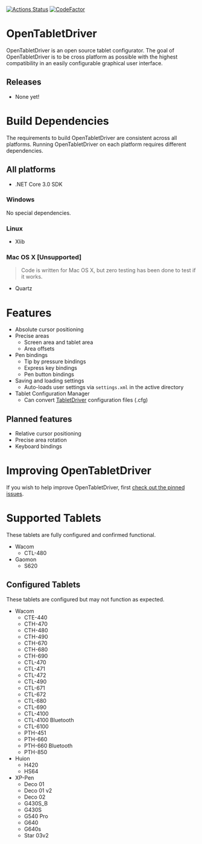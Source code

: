 [![Actions Status](https://github.com/InfinityGhost/OpenTabletDriver/workflows/.NET%20Core/badge.svg)](https://github.com/InfinityGhost/OpenTabletDriver/actions) [![CodeFactor](https://www.codefactor.io/repository/github/infinityghost/opentabletdriver/badge/master)](https://www.codefactor.io/repository/github/infinityghost/opentabletdriver/overview/master)

# OpenTabletDriver
OpenTabletDriver is an open source tablet configurator. The goal of OpenTabletDriver is to be cross platform as possible with the highest compatibility in an easily configurable graphical user interface.

## Releases

- None yet!

# Build Dependencies
The requirements to build OpenTabletDriver are consistent across all platforms. Running OpenTabletDriver on each platform requires different dependencies.

## All platforms
- .NET Core 3.0 SDK

### Windows
No special dependencies.

### Linux
- Xlib

### Mac OS X [Unsupported]
> Code is written for Mac OS X, but zero testing has been done to test if it works.
- Quartz

# Features
- Absolute cursor positioning
- Precise areas
  - Screen area and tablet area
  - Area offsets
- Pen bindings
  - Tip by pressure bindings
  - Express key bindings
  - Pen button bindings
- Saving and loading settings
  - Auto-loads user settings via `settings.xml` in the active directory
- Tablet Configuration Manager
  - Can convert [TabletDriver](https://github.com/hawku/TabletDriver) configuration files (.cfg)

## Planned features
- Relative cursor positioning
- Precise area rotation
- Keyboard bindings

# Improving OpenTabletDriver
If you wish to help improve OpenTabletDriver, first [check out the pinned issues](https://github.com/InfinityGhost/OpenTabletDriver/issues).

# Supported Tablets
These tablets are fully configured and confirmed functional.
- Wacom
  - CTL-480
- Gaomon
  - S620

## Configured Tablets
These tablets are configured but may not function as expected.
- Wacom
  - CTE-440
  - CTH-470
  - CTH-480
  - CTH-490
  - CTH-670
  - CTH-680
  - CTH-690
  - CTL-470
  - CTL-471
  - CTL-472
  - CTL-490
  - CTL-671
  - CTL-672
  - CTL-680
  - CTL-690
  - CTL-4100
  - CTL-4100 Bluetooth
  - CTL-6100
  - PTH-451
  - PTH-660
  - PTH-660 Bluetooth
  - PTH-850
- Huion
  - H420
  - HS64
- XP-Pen
  - Deco 01
  - Deco 01 v2
  - Deco 02
  - G430S_B
  - G430S
  - G540 Pro
  - G640
  - G640s
  - Star 03v2